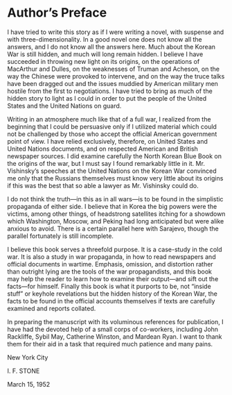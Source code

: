 # Author’s Preface

I have tried to write this story as if I were writing a novel, with suspense and with three-dimensionality. In a good novel one does not know all the answers, and I do not know all the answers here. Much about the Korean War is still hidden, and much will long remain hidden. I believe I have succeeded in throwing new light on its origins, on the operations of MacArthur and Dulles, on the weaknesses of Truman and Acheson, on the way the Chinese were provoked to intervene, and on the way the truce talks have been dragged out and the issues muddied by American military men hostile from the first to negotiations. I have tried to bring as much of the hidden story to light as I could in order to put the people of the United States and the United Nations on guard.

Writing in an atmosphere much like that of a full war, I realized from the beginning that I could be persuasive only if I utilized material which could not be challenged by those who accept the official American government point of view. I have relied exclusively, therefore, on United States and United Nations documents, and on respected American and British newspaper sources. I did examine carefully the North Korean Blue Book on the origins of the war, but I must say I found remarkably little in it. Mr. Vishinsky’s speeches at the United Nations on the Korean War convinced me only that the Russians themselves must know very little about its origins if this was the best that so able a lawyer as Mr. Vishinsky could do.

I do not think the truth—in this as in all wars—is to be found in the simplistic propaganda of either side. I believe that in Korea the big powers were the victims, among other things, of headstrong satellites itching for a showdown which Washington, Moscow, and Peking had long anticipated but were alike anxious to avoid. There is a certain parallel here with Sarajevo, though the parallel fortunately is still incomplete.

I believe this book serves a threefold purpose. It is a case-study in the cold war. It is also a study in war propaganda, in how to read newspapers and official documents in wartime. Emphasis, omission, and distortion rather than outright lying are the tools of the war propagandists, and this book may help the reader to learn how to examine their output—and sift out the facts—for himself. Finally this book is what it purports to be, not “inside stuff” or keyhole revelations but the hidden history of the Korean War, the facts to be found in the official accounts themselves if texts are carefully examined and reports collated.

In preparing the manuscript with its voluminous references for publication, I have had the devoted help of a small corps of co-workers, including John Rackliffe, Sybil May, Catherine Winston, and Mardean Ryan. I want to thank them for their aid in a task that required much patience and many pains.

New York City

I. F. STONE

March 15, 1952
